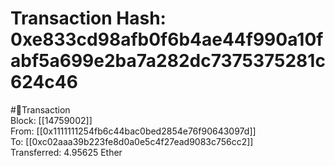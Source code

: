 
Transaction Hash: 0xe833cd98afb0f6b4ae44f990a10fabf5a699e2ba7a282dc7375375281c624c46
====================================================================================
  
#💸Transaction  
Block: [[14759002]]  
From: [[0x1111111254fb6c44bac0bed2854e76f90643097d]]  
To: [[0xc02aaa39b223fe8d0a0e5c4f27ead9083c756cc2]]  
Transferred: 4.95625 Ether